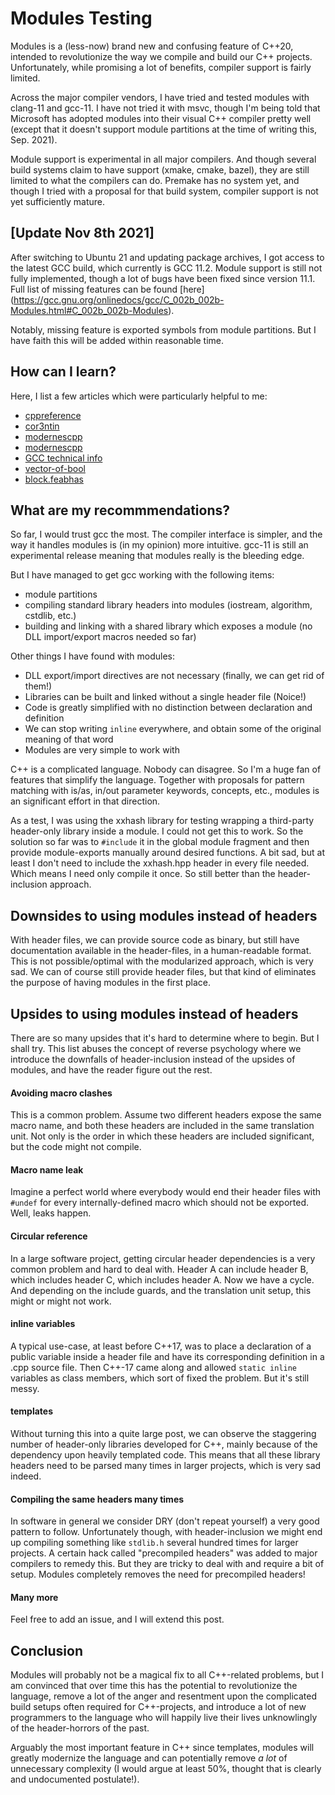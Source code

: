 # Modules Testing #

Modules is a (less-now) brand new and confusing feature of C++20,
intended to revolutionize the way we compile and build our C++
projects. Unfortunately, while promising a lot of benefits,
compiler support is fairly limited.

Across the major compiler vendors, I have tried and tested modules
with clang-11 and gcc-11. I have not tried it with msvc, though I'm
being told that Microsoft has adopted modules into their visual C++
compiler pretty well (except that it doesn't support module partitions
at the time of writing this, Sep. 2021).

Module support is experimental in all major compilers. And though several
build systems claim to have support (xmake, cmake, bazel), they are still
limited to what the compilers can do. Premake has no system yet, and though
I tried with a proposal for that build system, compiler support is not yet
sufficiently mature.

## [Update Nov 8th 2021] ##

After switching to Ubuntu 21 and updating package archives, I got access to the latest
GCC build, which currently is GCC 11.2. Module support is still not fully implemented,
though a lot of bugs have been fixed since version 11.1. Full list of missing features
can be found [here]
(https://gcc.gnu.org/onlinedocs/gcc/C_002b_002b-Modules.html#C_002b_002b-Modules).

Notably, missing feature is exported symbols from module partitions. But I have faith
this will be added within reasonable time.

## How can I learn? ##

Here, I list a few articles which were particularly helpful to me:

* [cppreference](https://en.cppreference.com/w/cpp/language/modules)
* [cor3ntin](https://cor3ntin.github.io/posts/modules/)
* [modernescpp](https://www.modernescpp.com/index.php/cpp20-modules)
* [modernescpp](https://www.modernescpp.com/index.php/component/jaggyblog/c-20-module-interface-unit-and-module-implementation-unit#comment-77890)
* [GCC technical info](https://splichal.eu/scripts/sphinx/gcc/_build/html/gcc-command-options/c%2B%2B-modules.html)
* [vector-of-bool](https://vector-of-bool.github.io/2019/03/10/modules-1.html)
* [block.feabhas](https://blog.feabhas.com/2021/08/c20-modules-with-gcc11/)


## What are my recommmendations? ##

So far, I would trust gcc the most. The compiler interface is simpler,
and the way it handles modules is (in my opinion) more intuitive.
gcc-11 is still an experimental release meaning that modules really is
the bleeding edge.

But I have managed to get gcc working with the following items:
- module partitions
- compiling standard library headers into modules (iostream, algorithm, cstdlib, etc.)
- building and linking with a shared library which exposes a module (no DLL import/export macros needed so far)

Other things I have found with modules:
- DLL export/import directives are not necessary (finally, we can get rid of them!)
- Libraries can be built and linked without a single header file (Noice!)
- Code is greatly simplified with no distinction between declaration and definition
- We can stop writing `inline` everywhere, and obtain some of the original meaning of that word
- Modules are very simple to work with

C++ is a complicated language. Nobody can disagree. So I'm a huge fan of features
that simplify the language. Together with proposals for pattern matching with is/as,
in/out parameter keywords, concepts, etc., modules is an significant effort in that
direction.

As a test, I was using the xxhash library for testing wrapping a third-party
header-only library inside a module. I could not get this to work. So the
solution so far was to `#include` it in the global module fragment and then
provide module-exports manually around desired functions. A bit sad, but at
least I don't need to include the xxhash.hpp header in every file needed.
Which means I need only compile it once. So still better than the header-inclusion
approach.


## Downsides to using modules instead of headers ##

With header files, we can provide source code as binary, but still have documentation
available in the header-files, in a human-readable format. This is not possible/optimal
with the modularized approach, which is very sad. We can of course still provide
header files, but that kind of eliminates the purpose of having modules in the
first place.


## Upsides to using modules instead of headers ##

There are so many upsides that it's hard to determine where to begin. But I shall try.
This list abuses the concept of reverse psychology where we introduce the downfalls
of header-inclusion instead of the upsides of modules, and have the reader figure out
the rest.

#### Avoiding macro clashes ####

This is a common problem. Assume two different headers expose the same macro name,
and both these headers are included in the same translation unit. Not only is the order
in which these headers are included significant, but the code might not compile.

#### Macro name leak ####

Imagine a perfect world where everybody would end their header files with `#undef` for
every internally-defined macro which should not be exported. Well, leaks happen.

#### Circular reference ####

In a large software project, getting circular header dependencies is a very common
problem and hard to deal with. Header A can include header B, which includes header C,
which includes header A. Now we have a cycle. And depending on the include guards,
and the translation unit setup, this might or might not work.

#### inline variables ####

A typical use-case, at least before C++17, was to place a declaration of a public
variable inside a header file and have its corresponding definition in a .cpp source
file. Then C++-17 came along and allowed `static inline` variables as class members,
which sort of fixed the problem. But it's still messy.

#### templates ####

Without turning this into a quite large post, we can observe the staggering number
of header-only libraries developed for C++, mainly because of the dependency upon
heavily templated code. This means that all these library headers need to be parsed
many times in larger projects, which is very sad indeed.

#### Compiling the same headers many times ####

In software in general we consider DRY (don't repeat yourself) a very good pattern
to follow. Unfortunately though, with header-inclusion we might end up compiling
something like `stdlib.h` several hundred times for larger projects. A certain hack
called "precompiled headers" was added to major compilers to remedy this. But they
are tricky to deal with and require a bit of setup. Modules completely removes the
need for precompiled headers!


#### Many more ####

Feel free to add an issue, and I will extend this post.



## Conclusion ##

Modules will probably not be a magical fix to all C++-related problems,
but I am convinced that over time this has the potential to revolutionize
the language, remove a lot of the anger and resentment upon the complicated
build setups often required for C++-projects, and introduce a lot of new
programmers to the language who will happily live their lives unknowlingly
of the header-horrors of the past.

Arguably the most important feature in C++ since templates, modules will
greatly modernize the language and can potentially remove _a lot_ of
unnecessary complexity (I would argue at least 50%, thought that is clearly
and undocumented postulate!).

